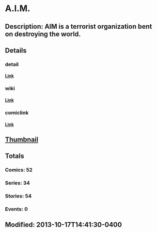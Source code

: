 # A.I.M.
## Description: AIM is a terrorist organization bent on destroying the world.
## Details
### detail
#### [Link](http://marvel.com/comics/characters/1009144/aim.?utm_campaign=apiRef&utm_source=225578a89fc76f3d20fbffda5d17a88d)
### wiki
#### [Link](http://marvel.com/universe/A.I.M.?utm_campaign=apiRef&utm_source=225578a89fc76f3d20fbffda5d17a88d)
### comiclink
#### [Link](http://marvel.com/comics/characters/1009144/aim.?utm_campaign=apiRef&utm_source=225578a89fc76f3d20fbffda5d17a88d)
## [Thumbnail](http://i.annihil.us/u/prod/marvel/i/mg/6/20/52602f21f29ec.jpg)
## Totals
### Comics: 52
### Series: 34
### Stories: 54
### Events: 0
## Modified: 2013-10-17T14:41:30-0400